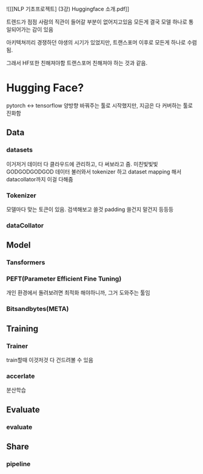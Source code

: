![[[NLP 기초프로젝트] (3강) Huggingface 소개.pdf]]

트렌드가 점점 사람의 직관이 들어갈 부분이 없어지고있음
모든게 결국 모델 하나로 통일되어가는 감이 있음

아키텍쳐끼리 경쟁하던 야생의 시기가 있었지만, 트랜스포머 이후로 모든게 하나로 수렴됨.

그래서 HF또한 친해져야함 트랜스포머 친해져야 하는 것과 같음.

# Hugging Face?

pytorch <-> tensorflow 양방향 바꿔주는 툴로 시작했지만, 지금은 다 커버하는 툴로 진화함

## Data

### datasets
이거저거 데이터 다 클라우드에 관리하고, 다 써보라고 줌. 미친빛빛빛GODGODGODGOD
데이터 불러와서
tokenizer 하고
dataset mapping 해서
datacollator까지
이걸 다해줌
### Tokenizer
모델마다 맞는 토큰이 있음. 검색해보고 쓸것
padding 쓸건지 말건지 등등등
### dataCollator


## Model

### Tansformers

### PEFT(Parameter Efficient Fine Tuning)
개인 환경에서 돌려보려면 최적화 해야하니까, 그거 도와주는 툴임
### Bitsandbytes(META)

## Training

### Trainer
train할때 이것저것 다 건드려볼 수 있음
### accerlate
분산학습
## Evaluate

### evaluate

## Share

### pipeline

